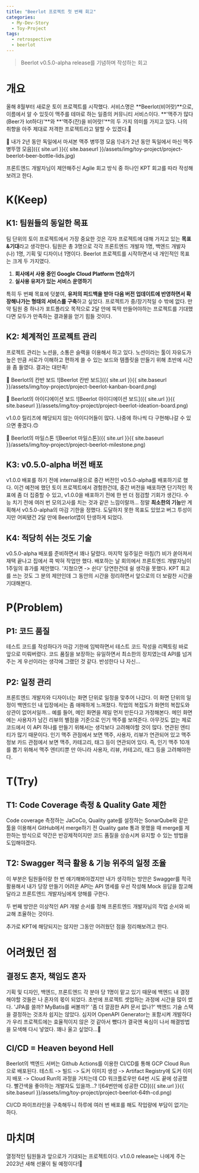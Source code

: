 ```yaml
---
title: "Beerlot 프로젝트 첫 번째 회고"
categories:
  - My-Dev-Story
  - Toy-Project
tags:
  - retrospective
  - beerlot
---
```


> Beerlot v0.5.0-alpha release를 기념하며 작성하는 회고

# 개요
올해 8월부터 새로운 토이 프로젝트를 시작했다. 서비스명은 **Beerlot(비어랏)**으로, 이름에서 알 수 있듯이 맥주를 테마로 하는 일종의 커뮤니티 서비스이다. **'맥주가 많다(Beer가 lot하다)'**와 **'맥주(잔)을 비어랏!'**의 두 가지 의미를 가지고 있다. 나의 취향을 아주 제대로 저격한 프로젝트라고 말할 수 있겠다.🤩

🔽 내가 2년 동안 독일에서 마셔본 맥주 병뚜껑 모음
![내가 2년 동안 독일에서 마신 맥주 병뚜껑 모음]({{ site.url }}{{ site.baseurl }}/assets/img/toy-project/project-beerlot-beer-bottle-lids.jpg)

프론트엔드 개발자님이 제안해주신 Agile 회고 방식 중 하나인 KPT 회고를 따라 작성해보려고 한다.

# K(Keep)
## K1: 팀원들의 동일한 목표
팀 단위의 토이 프로젝트에서 가장 중요한 것은 각자 프로젝트에 대해 가지고 있는 **목표&기대**라고 생각한다. 팀원은 총 3명으로 각각 프론트엔드 개발자 1명, 백엔드 개발자(나) 1명, 기획 및 디자이너 1명이다. Beerlot 프로젝트를 시작하면서 내 개인적인 목표는 크게 두 가지였다. 

1. **회사에서 사용 중인 Google Cloud Platform 연습하기**
2. **실사용 유저가 있는 서비스 운영하기**

특히 두 번째 목표에 덧붙여, **유저의 피드백을 받아 다음 버전 업데이트에 반영하면서 확장해나가는 형태의 서비스를 구축**하고 싶었다. 프로젝트가 중/장기적일 수 밖에 없다. 만약 팀원 중 하나가 포트폴리오 목적으로 2달 안에 뚝딱 만들어야하는 프로젝트를 기대했다면 모두가 만족하는 결과물을 얻기 힘들 것이다.

## K2: 체계적인 프로젝트 관리
프로젝트 관리는 노션을, 소통은 슬랙을 이용해서 하고 있다. 노션이라는 툴이 자유도가 높은 만큼 서로가 이해하고 편하게 쓸 수 있는 보드와 템플릿을 만들기 위해 초반에 시간을 좀 들였다. 결과는 대만족!

🔽 Beerlot의 칸반 보드
![Beerlot 칸반 보드]({{ site.url }}{{ site.baseurl }}/assets/img/toy-project/project-beerlot-kanban-board.png)

🔽 Beerlot의 아이디에이션 보드
![Beerlot 아이디에이션 보드]({{ site.url }}{{ site.baseurl }}/assets/img/toy-project/project-beerlot-ideation-board.png)

v1.0.0 릴리즈에 해당되지 않는 아이디어들이 많다. 나중에 하나씩 다 구현해나갈 수 있으면 좋겠다.🙃

🔽 Beerlot의 마일스톤
![Beerlot 마일스톤]({{ site.url }}{{ site.baseurl }}/assets/img/toy-project/project-beerlot-milestone.png)

## K3: v0.5.0-alpha 버전 배포
v1.0.0 배포를 하기 전에 internal용으로 중간 버전인 v0.5.0-alpha를 배포하기로 했다. 이건 예전에 했던 토이 프로젝트에서 경험한건데, 중간 버전을 배포하면 단기적인 목표에 좀 더 집중할 수 있고, v1.0.0을 배포하기 전에 한 번 더 점검할 기회가 생긴다. 수능 치기 전에 여러 번 모의고사를 치는 것과 같은 느낌이랄까... 정말 **최소한의 기능**만 계획해서 v0.5.0-alpha의 마감 기한을 정했다. 도달하지 못한 목표도 있었고 버그 투성이지만 어찌됐건 2달 만에 Beerlot앱이 탄생하게 되었다.

## K4: 적당히 쉬는 것도 기술
v0.5.0-alpha 배포를 준비하면서 꽤나 달렸다. 마지막 일주일은 마침(?) 비가 쏟아져서 재택 끝나고 집에서 콕 박혀 작업만 했다. 배포하는 날 회의에서 프론트엔드 개발자님이 1주일의 휴가를 제안했다. '지쳤으면 -> 쉰다' 당연한건데 쉴 생각을 못했다. KPT 회고를 쓰는 것도 그 분의 제안인데 그 동안의 시간을 정리하면서 앞으로의 더 보람찬 시간을 기대해본다. 



# P(Problem)
## P1: 코드 품질
테스트 코드를 작성하다가 마감 기한에 임박하면서 테스트 코드 작성을 리펙토링 바로 앞으로 미뤄버렸다. 코드 품질을 보장하는 유일하면서 최소한의 장치였는데 API를 넘겨주는 게 우선이라는 생각에 그랬던 것 같다. 반성한다 나 자신...

## P2: 일정 관리
프론트엔드 개발자와 디자이너는 화면 단위로 일정을 맞추어 나갔다. 이 화면 단위의 일정이 백엔드인 내 입장에서는 좀 애매하게 느껴졌다. 작업의 복잡도가 화면의 복잡도와 상관이 없어서일까... 예를 들어, 메인 화면을 제일 먼저 만든다고 가정해본다. 메인 화면에는 사용자가 남긴 리뷰의 별점을 기준으로 인기 맥주를 보여준다. 아무것도 없는 제로 코드에서 이 API 하나를 만들기 위해서는 생각보다 고려해야할 것이 많다. 연관된 엔티티가 많기 때문이다. 인기 맥주 관점에서 보면 맥주, 사용자, 리뷰가 연관되어 있고 맥주 정보 카드 관점에서 보면 맥주, 카테고리, 태그 등이 연관되어 있다. 즉, 인기 맥주 10개를 뽑기 위해서 맥주 엔티티뿐 만 아니라 사용자, 리뷰, 카테고리, 태그 등을 고려해야한다.


# T(Try)
## T1: Code Coverage 측정 & Quality Gate 제한
Code coverage 측정하는 JaCoCo, Quality gate를 설정하는 SonarQube와 같은 툴을 이용해서 GitHub에서 merge하기 전 Quality gate 통과 못했을 때 merge를 제한하는 방식으로 약간은 반강제적이지만 코드 품질을 상승시켜 유지할 수 있는 방법을 도입해야겠다.

## T2: Swagger 적극 활용 & 기능 위주의 일정 조율
이 부분은 팀원들이랑 한 번 얘기해봐야겠지만 내가 생각하는 방안은 Swagger를 적극 활용해서 내가 당장 만들기 어려운 API는 API 명세를 우선 작성해 Mock 응답을 참고해달라고 프론트엔드 개발자님에게 양해를 구한다. 

두 번째 방안은 이상적인 API 개발 순서를 정해 프론트엔드 개발자님의 작업 순서와 비교해 조율하는 것이다.


추가로 KPT에 해당되지는 않지만 그동안 어려웠던 점을 정리해보려고 한다.

# 어려웠던 점
## 결정도 혼자, 책임도 혼자
기획 및 디자인, 백엔드, 프론트엔드 각 분야 당 1명이 맡고 있기 때문에 백엔드 내 결정해야할 것들은 나 혼자의 몫이 되었다. 초반에 프로젝트 셋업하는 과정에 시간을 많이 썼다. 'JPA를 쓸까? MyBatis를 써볼까?' '좀 더 깔끔한 API 문서 없나?' 백엔드 기술 스택을 결정하는 것조차 쉽지는 않았다. 심지어 OpenAPI Generator는 포함시켜 개발하다가 우리 프로젝트에는 효율적이지 않은 것 같아서 뺐다가 결국엔 욕심이 나서 해결방법을 모색해 다시 넣었다. 꽤나 울고 싶었다...🥲

## CI/CD = Heaven beyond Hell
Beerlot의 백엔드 서버는 Github Actions를 이용한 CI/CD를 통해 GCP Cloud Run으로 배포된다. 테스트 -> 빌드 -> 도커 이미지 생성 -> Artifact Registry에 도커 이미지 배포 -> Cloud Run의 과정을 거치는데 CD 워크플로우만 64번 시도 끝에 성공했다. 빨간색을 좋아하는 개발자도 있을까...?
![64번만에 성공한 CD]({{ site.url }}{{ site.baseurl }}/assets/img/toy-project/project-beerlot-64th-cd.png)

CI/CD 파이프라인을 구축해두니 하루에 여러 번 배포를 해도 작업량에 부담이 없기는 하다.

# 마치며
열정적인 팀원들과 앞으로가 기대되는 프로젝트이다. v1.0.0 release는 나에게 주는 2023년 새해 선물이 될 예정이다!🎁